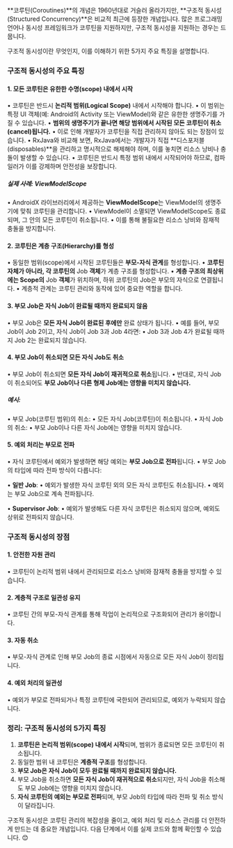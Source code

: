 **코루틴(Coroutines)**의 개념은 1960년대로 거슬러 올라가지만, **구조적 동시성(Structured Concurrency)**은 비교적 최근에 등장한 개념입니다. 많은 프로그래밍 언어나 동시성 프레임워크가 코루틴을 지원하지만, 구조적 동시성을 지원하는 경우는 드뭅니다.

구조적 동시성이란 무엇인지, 이를 이해하기 위한 5가지 주요 특징을 설명합니다.

### **구조적 동시성의 주요 특징**
  
#### **1. 모든 코루틴은 유한한 수명(scope) 내에서 시작**

• 코루틴은 반드시 **논리적 범위(Logical Scope)** 내에서 시작해야 합니다.
• 이 범위는 특정 UI 객체(예: Android의 Activity 또는 ViewModel)와 같은 유한한 생명주기를 가질 수 있습니다.
• **범위의 생명주기가 끝나면 해당 범위에서 시작된 모든 코루틴이 취소(cancel)됩니다.**
• 이로 인해 개발자가 코루틴을 직접 관리하지 않아도 되는 장점이 있습니다.
• RxJava와 비교해 보면, RxJava에서는 개발자가 직접 **디스포저블(disposables)**을 관리하고 명시적으로 해제해야 하며, 이를 놓치면 리소스 낭비나 충돌이 발생할 수 있습니다.
• 코루틴은 반드시 특정 범위 내에서 시작되어야 하므로, 컴파일러가 이를 강제하며 안전성을 보장합니다.

##### **실제 사례: ViewModelScope**

• AndroidX 라이브러리에서 제공하는 **ViewModelScope**는 ViewModel의 생명주기에 맞춰 코루틴을 관리합니다.
• ViewModel이 소멸되면 ViewModelScope도 종료되며, 그 안의 모든 코루틴이 취소됩니다.
• 이를 통해 불필요한 리소스 낭비와 잠재적 충돌을 방지합니다.

#### **2. 코루틴은 계층 구조(Hierarchy)를 형성**

• 동일한 범위(scope)에서 시작된 코루틴들은 **부모-자식 관계**를 형성합니다.
• **코루틴 자체가 아니라, 각 코루틴의** Job **객체**가 계층 구조를 형성합니다.
• **계층 구조의 최상위에는 Scope의** Job **객체**가 위치하며, 하위 코루틴의 Job은 부모의 자식으로 연결됩니다.
• 계층적 관계는 코루틴 관리와 동작에 있어 중요한 역할을 합니다.

#### **3. 부모 Job은 자식 Job이 완료될 때까지 완료되지 않음**

• 부모 Job은 **모든 자식 Job이 완료된 후에만** 완료 상태가 됩니다.
• 예를 들어, 부모 Job이 Job 2이고, 자식 Job이 Job 3과 Job 4라면:
• Job 3과 Job 4가 완료될 때까지 Job 2는 완료되지 않습니다.

#### **4. 부모 Job이 취소되면 모든 자식 Job도 취소**

• 부모 Job이 취소되면 **모든 자식 Job이 재귀적으로 취소**됩니다.
• 반대로, 자식 Job이 취소되어도 **부모 Job이나 다른 형제 Job에는 영향을 미치지 않습니다.**


##### **예시:**
• 부모 Job(코루틴 범위)의 취소:
• 모든 자식 Job(코루틴)이 취소됩니다.
• 자식 Job의 취소:
• 부모 Job이나 다른 자식 Job에는 영향을 미치지 않습니다.

#### **5. 예외 처리는 부모로 전파**

• 자식 코루틴에서 예외가 발생하면 해당 예외는 **부모 Job으로 전파**됩니다.
• 부모 Job의 타입에 따라 전파 방식이 다릅니다:

• **일반 Job**:
	• 예외가 발생한 자식 코루틴 외의 모든 자식 코루틴도 취소됩니다.
	• 예외는 부모 Job으로 계속 전파됩니다.

• **Supervisor Job**:
	• 예외가 발생해도 다른 자식 코루틴은 취소되지 않으며, 예외도 상위로 전파되지 않습니다.

### **구조적 동시성의 장점**

#### **1. 안전한 자원 관리**

• 코루틴이 논리적 범위 내에서 관리되므로 리소스 낭비와 잠재적 충돌을 방지할 수 있습니다.

#### **2. 계층적 구조로 일관성 유지**

• 코루틴 간의 부모-자식 관계를 통해 작업이 논리적으로 구조화되어 관리가 용이합니다.

#### **3. 자동 취소**

• 부모-자식 관계로 인해 부모 Job의 종료 시점에서 자동으로 모든 자식 Job이 정리됩니다.

#### **4. 예외 처리의 일관성**

• 예외가 부모로 전파되거나 특정 코루틴에 국한되어 관리되므로, 예외가 누락되지 않습니다.

### **정리: 구조적 동시성의 5가지 특징**

1. **코루틴은 논리적 범위(scope) 내에서 시작**되며, 범위가 종료되면 모든 코루틴이 취소됩니다.
2. 동일한 범위 내 코루틴은 **계층적 구조**를 형성합니다.
3. **부모 Job은 자식 Job이 모두 완료될 때까지 완료되지 않습니다.**
4. 부모 Job을 취소하면 **모든 자식 Job이 재귀적으로 취소**되지만, 자식 Job을 취소해도 부모 Job에는 영향을 미치지 않습니다.
5. **자식 코루틴의 예외는 부모로 전파**되며, 부모 Job의 타입에 따라 전파 및 취소 방식이 달라집니다.

구조적 동시성은 코루틴 관리의 복잡성을 줄이고, 예외 처리 및 리소스 관리를 더 안전하게 만드는 데 중요한 개념입니다. 다음 단계에서 이를 실제 코드와 함께 확인할 수 있습니다. 😊